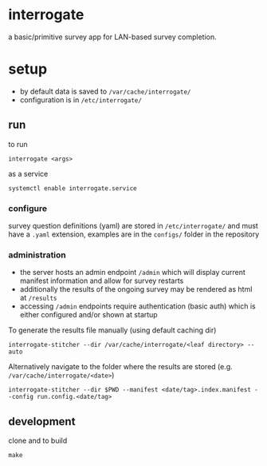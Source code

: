 interrogate
===

a basic/primitive survey app for LAN-based survey completion.

# setup

* by default data is saved to `/var/cache/interrogate/`
* configuration is in `/etc/interrogate/`

## run

to run
```
interrogate <args>
```

as a service
```
systemctl enable interrogate.service
```

### configure

survey question definitions (yaml) are stored in `/etc/interrogate/` and must have a `.yaml` extension, examples are in the `configs/` folder in the repository

### administration

* the server hosts an admin endpoint `/admin` which will display current manifest information and allow for survey restarts
* additionally the results of the ongoing survey may be rendered as html at `/results`
* accessing `/admin` endpoints require authentication (basic auth) which is either configured and/or shown at startup

To generate the results file manually (using default caching dir)
```
interrogate-stitcher --dir /var/cache/interrogate/<leaf directory> --auto
```

Alternatively navigate to the folder where the results are stored (e.g. `/var/cache/interrogate/<date>`)
```
interrogate-stitcher --dir $PWD --manifest <date/tag>.index.manifest --config run.config.<date/tag>
```

## development

clone and to build
```
make
```
